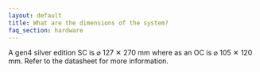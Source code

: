 ```yaml
---
layout: default
title: What are the dimensions of the system?
faq_section: hardware
---
```


A gen4 silver edition SC is ⌀ 127 ✕ 270 mm where as an OC is ⌀ 105 ✕ 120 mm. Refer to the datasheet for more information.
